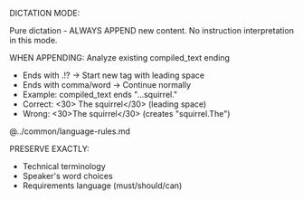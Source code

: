 DICTATION MODE:

Pure dictation - ALWAYS APPEND new content.
No instruction interpretation in this mode.

WHEN APPENDING: Analyze existing compiled_text ending
- Ends with .!? → Start new tag with leading space
- Ends with comma/word → Continue normally
- Example: compiled_text ends "...squirrel."
- Correct: <30> The squirrel</30> (leading space)
- Wrong: <30>The squirrel</30> (creates "squirrel.The")

@../common/language-rules.md

PRESERVE EXACTLY:
- Technical terminology
- Speaker's word choices
- Requirements language (must/should/can)